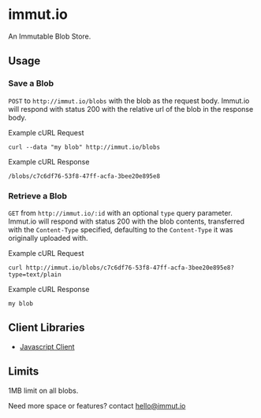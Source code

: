 immut.io
========
An Immutable Blob Store.


Usage
-----

### Save a Blob

`POST` to `http://immut.io/blobs` with the blob as the request body.
Immut.io will respond with status 200 with the relative url of the blob
in the response body.

Example cURL Request

```
curl --data "my blob" http://immut.io/blobs
```

Example cURL Response

```
/blobs/c7c6df76-53f8-47ff-acfa-3bee20e895e8
```

### Retrieve a Blob

`GET` from `http://immut.io/:id` with an optional `type` query parameter.
Immut.io will respond with status 200 with the blob contents, transferred
with the `Content-Type` specified, defaulting to the `Content-Type` it
was originally uploaded with.

Example cURL Request

```
curl http://immut.io/blobs/c7c6df76-53f8-47ff-acfa-3bee20e895e8?type=text/plain
```

Example cURL Response

```
my blob
```


Client Libraries
----------------

- [Javascript Client](http://github.com/immutio/immutio-js-client)



Limits
------

1MB limit on all blobs.

Need more space or features? contact hello@immut.io
